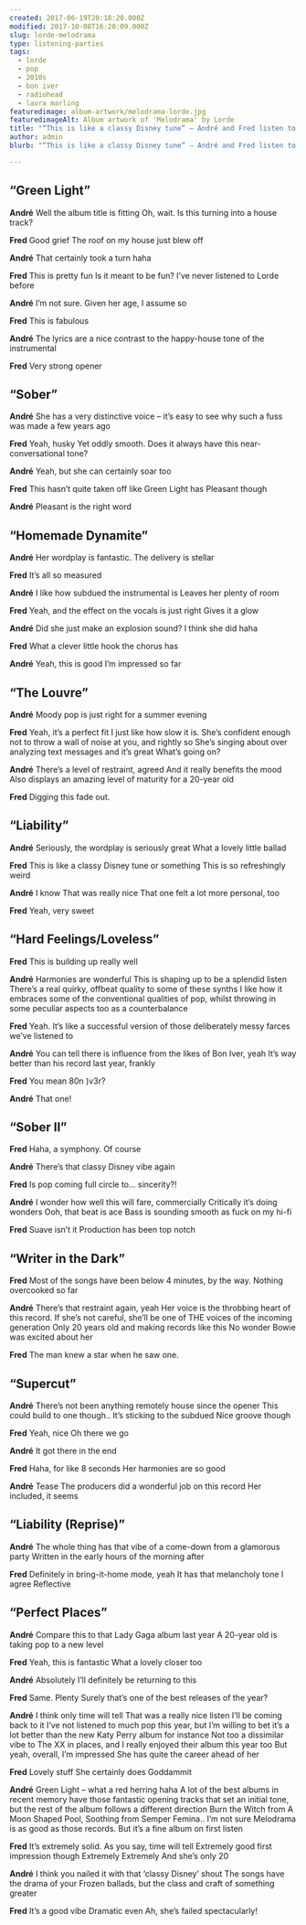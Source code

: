 ```yaml
---
created: 2017-06-19T20:18:20.000Z
modified: 2017-10-08T16:20:09.000Z
slug: lorde-melodrama
type: listening-parties
tags:
  - lorde
  - pop
  - 2010s
  - bon iver
  - radiohead
  - laura marling
featuredimage: album-artwork/melodrama-lorde.jpg
featuredimageAlt: Album artwork of 'Melodrama' by Lorde
title: "“This is like a classy Disney tune” – André and Fred listen to Lorde"
author: admin
blurb: "“This is like a classy Disney tune” – André and Fred listen to Lorde"

---
```


## “Green Light”

**André**
Well the album title is fitting
Oh, wait. Is this turning into a house track?

**Fred**
Good grief
The roof on my house just blew off

**André**
That certainly took a turn haha

**Fred**
This is pretty fun
Is it meant to be fun? I’ve never listened to Lorde before

**André**
I’m not sure. Given her age, I assume so

**Fred**
This is fabulous

**André**
The lyrics are a nice contrast to the happy-house tone of the instrumental

**Fred**
Very strong opener

## “Sober”

**André**
She has a very distinctive voice – it’s easy to see why such a fuss was made a few years ago

**Fred**
Yeah, husky
Yet oddly smooth. Does it always have this near-conversational tone?

**André**
Yeah, but she can certainly soar too

**Fred**
This hasn’t quite taken off like Green Light has
Pleasant though

**André**
Pleasant is the right word

## “Homemade Dynamite”

**André**
Her wordplay is fantastic. The delivery is stellar

**Fred**
It’s all so measured

**André**
I like how subdued the instrumental is
Leaves her plenty of room

**Fred**
Yeah, and the effect on the vocals is just right
Gives it a glow

**André**
Did she just make an explosion sound?
I think she did haha

**Fred**
What a clever little hook the chorus has

**André**
Yeah, this is good
I’m impressed so far

## “The Louvre”

**André**
Moody pop is just right for a summer evening

**Fred**
Yeah, it’s a perfect fit
I just like how slow it is. She’s confident enough not to throw a wall of noise at you, and rightly so
She’s singing about over analyzing text messages and it’s great
What’s going on?

**André**
There’s a level of restraint, agreed
And it really benefits the mood
Also displays an amazing level of maturity for a 20-year old

**Fred**
Digging this fade out.

## “Liability”

**André**
Seriously, the wordplay is seriously great
What a lovely little ballad

**Fred**
This is like a classy Disney tune or something
This is so refreshingly weird

**André**
I know
That was really nice
That one felt a lot more personal, too

**Fred**
Yeah, very sweet

## “Hard Feelings/Loveless”

**Fred**
This is building up really well

**André**
Harmonies are wonderful
This is shaping up to be a splendid listen
There’s a real quirky, offbeat quality to some of these synths
I like how it embraces some of the conventional qualities of pop, whilst throwing in some peculiar aspects too as a counterbalance

**Fred**
Yeah. It’s like a successful version of those deliberately messy farces we’ve listened to

**André**
You can tell there is influence from the likes of Bon Iver, yeah
It’s way better than his record last year, frankly

**Fred**
You mean 80n )v3r?

**André**
That one!

## “Sober II”

**Fred**
Haha, a symphony. Of course

**André**
There’s that classy Disney vibe again

**Fred**
Is pop coming full circle to… sincerity?!

**André**
I wonder how well this will fare, commercially
Critically it’s doing wonders
Ooh, that beat is ace
Bass is sounding smooth as fuck on my hi-fi

**Fred**
Suave isn’t it
Production has been top notch

## “Writer in the Dark”

**Fred**
Most of the songs have been below 4 minutes, by the way. Nothing overcooked so far

**André**
There’s that restraint again, yeah
Her voice is the throbbing heart of this record. If she’s not careful, she’ll be one of THE voices of the incoming generation
Only 20 years old and making records like this
No wonder Bowie was excited about her

**Fred**
The man knew a star when he saw one.

## “Supercut”

**André**
There’s not been anything remotely house since the opener
This could build to one though..
It’s sticking to the subdued
Nice groove though

**Fred**
Yeah, nice
Oh there we go

**André**
It got there in the end

**Fred**
Haha, for like 8 seconds
Her harmonies are so good

**André**
Tease
The producers did a wonderful job on this record
Her included, it seems

## “Liability (Reprise)”

**André**
The whole thing has that vibe of a come-down from a glamorous party
Written in the early hours of the morning after

**Fred**
Definitely in bring-it-home mode, yeah
It has that melancholy tone I agree
Reflective

## “Perfect Places”

**André**
Compare this to that Lady Gaga album last year
A 20-year old is taking pop to a new level

**Fred**
Yeah, this is fantastic
What a lovely closer too

**André**
Absolutely
I’ll definitely be returning to this

**Fred**
Same. Plenty
Surely that’s one of the best releases of the year?

**André**
I think only time will tell
That was a really nice listen
I’ll be coming back to it
I’ve not listened to much pop this year, but I’m willing to bet it’s a lot better than the new Katy Perry album for instance
Not too a dissimilar vibe to The XX in places, and I really enjoyed their album this year too
But yeah, overall, I’m impressed
She has quite the career ahead of her

**Fred**
Lovely stuff
She certainly does
Goddammit

**André**
Green Light – what a red herring haha
A lot of the best albums in recent memory have those fantastic opening tracks that set an initial tone, but the rest of the album follows a different direction
Burn the Witch from A Moon Shaped Pool, Soothing from Semper Femina..
I’m not sure Melodrama is as good as those records. But it’s a fine album on first listen

**Fred**
It’s extremely solid. As you say, time will tell
Extremely good first impression though
Extremely
Extremely
And she’s only 20

**André**
I think you nailed it with that ‘classy Disney’ shout
The songs have the drama of your Frozen ballads, but the class and craft of something greater

**Fred**
It’s a good vibe
Dramatic even
Ah, she’s failed spectacularly!
